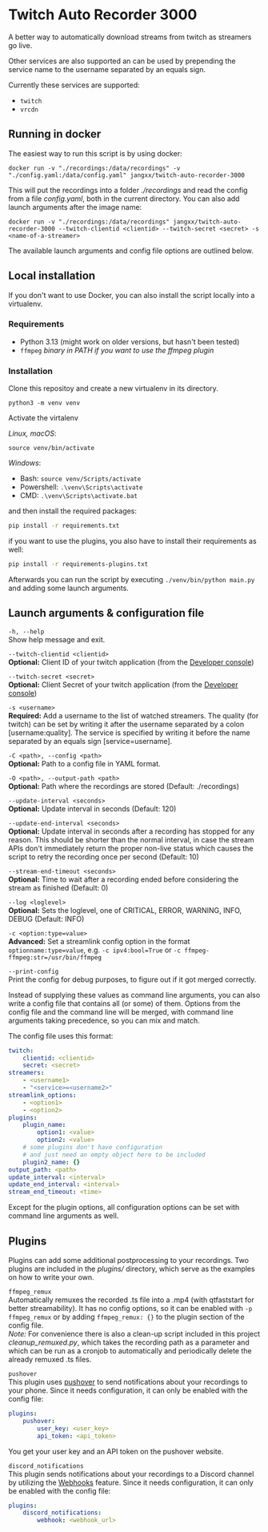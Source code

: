 # Twitch Auto Recorder 3000
A better way to automatically download streams from twitch as streamers go live.

Other services are also supported an can be used by prepending the service name to the username separated by an equals sign.

Currently these services are supported:

- `twitch`
- `vrcdn`

## Running in docker

The easiest way to run this script is by using docker:

```
docker run -v "./recordings:/data/recordings" -v "./config.yaml:/data/config.yaml" jangxx/twitch-auto-recorder-3000
```

This will put the recordings into a folder _./recordings_ and read the config from a file _config.yaml_, both in the current directory.
You can also add launch arguments after the image name:

```
docker run -v "./recordings:/data/recordings" jangxx/twitch-auto-recorder-3000 --twitch-clientid <clientid> --twitch-secret <secret> -s <name-of-a-streamer>
```

The available launch arguments and config file options are outlined below.

## Local installation

If you don't want to use Docker, you can also install the script locally into a virtualenv.

### Requirements

- Python 3.13 (might work on older versions, but hasn't been tested)
- `ffmpeg` _binary in PATH if you want to use the ffmpeg plugin_

### Installation

Clone this repositoy and create a new virtualenv in its directory.

    python3 -m venv venv

Activate the virtalenv

_Linux, macOS_:

    source venv/bin/activate

_Windows_:

- Bash: `source venv/Scripts/activate`
- Powershell: `.\venv\Scripts\activate`
- CMD: `.\venv\Scripts\activate.bat`

and then install the required packages:

```bash
pip install -r requirements.txt
```

if you want to use the plugins, you also have to install their requirements as well:

```bash
pip install -r requirements-plugins.txt
```

Afterwards you can run the script by executing `./venv/bin/python main.py` and adding some launch arguments.

## Launch arguments & configuration file

`-h, --help`  
Show help message and exit.

`--twitch-clientid <clientid>`  
**Optional:** Client ID of your twitch application (from the [Developer console](https://dev.twitch.tv/console/apps))

`--twitch-secret <secret>`  
**Optional:** Client Secret of your twitch application (from the [Developer console](https://dev.twitch.tv/console/apps))

`-s <username>`  
**Required:** Add a username to the list of watched streamers.
The quality (for twitch) can be set by writing it after the username separated by a colon [username:quality].
The service is specified by writing it before the name separated by an equals sign [service=username].

`-C <path>, --config <path>`  
**Optional:** Path to a config file in YAML format.

`-O <path>, --output-path <path>`  
**Optional:** Path where the recordings are stored (Default: ./recordings)

`--update-interval <seconds>`  
**Optional:** Update interval in seconds (Default: 120)

`--update-end-interval <seconds>`  
**Optional:** Update interval in seconds after a recording has stopped for any reason. This should be shorter than the normal interval, in case the stream APIs don't immediately return the proper non-live status which causes the script to retry the recording once per second (Default: 10)

`--stream-end-timeout <seconds>`  
**Optional:** Time to wait after a recording ended before considering the stream as finished (Default: 0)

`--log <loglevel>`  
**Optional:** Sets the loglevel, one of CRITICAL, ERROR, WARNING, INFO, DEBUG (Default: INFO)

`-c <option:type=value>`  
**Advanced:** Set a streamlink config option in the format `optionname:type=value`, e.g. `-c ipv4:bool=True` or `-c ffmpeg-ffmpeg:str=/usr/bin/ffmpeg`
  
`--print-config`  
Print the config for debug purposes, to figure out if it got merged correctly.

Instead of supplying these values as command line arguments, you can also write a config file that contains all (or some) of them.
Options from the config file and the command line will be merged, with command line arguments taking precedence, so you can mix and match.

The config file uses this format:

```yaml
twitch:
    clientid: <clientid>
    secret: <secret>
streamers:
    - <username1>
    - "<service>=<username2>"
streamlink_options:
    - <option1>
    - <option2>
plugins:
    plugin_name:
        option1: <value>
        option2: <value>
    # some plugins don't have configuration 
    # and just need an empty object here to be included
    plugin2_name: {} 
output_path: <path>
update_interval: <interval>
update_end_interval: <interval>
stream_end_timeout: <time>
```

Except for the plugin options, all configuration options can be set with command line arguments as well.

## Plugins

Plugins can add some additional postprocessing to your recordings. Two plugins are included in the _plugins/_ directory, which serve as the examples on how to write your own.

`ffmpeg_remux`  
Automatically remuxes the recorded .ts file into a .mp4 (with qtfaststart for better streamability).
It has no config options, so it can be enabled with `-p ffmpeg_remux` or by adding `ffmpeg_remux: {}` to the plugin section of the config file.  
_Note:_ For convenience there is also a clean-up script included in this project _cleanup_remuxed.py_, which takes the recording path as a parameter and which can be run as a cronjob to automatically and periodically delete the already remuxed .ts files.

`pushover`  
This plugin uses [pushover](https://pushover.net) to send notifications about your recordings to your phone.
Since it needs configuration, it can only be enabled with the config file:
```yaml
plugins:
    pushover:
        user_key: <user_key>
        api_token: <api_token>
```
You get your user key and an API token on the pushover website.

`discord_notifications`  
This plugin sends notifications about your recordings to a Discord channel by utilizing the [Webhooks](https://support.discord.com/hc/en-us/articles/228383668-Intro-to-Webhooks) feature.
Since it needs configuration, it can only be enabled with the config file:
```yaml
plugins:
    discord_notifications:
        webhook: <webhook_url>
```
